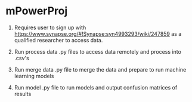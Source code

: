 # mPowerProj

1. Requires user to sign up with https://www.synapse.org/#!Synapse:syn4993293/wiki/247859 as a qualified researcher to access data.

2. Run process data .py files to access data remotely and process into .csv's

3. Run merge data .py file to merge the data and prepare to run machine learning models

4. Run model .py file to run models and output confusion matrices of results
